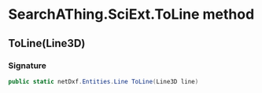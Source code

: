 # SearchAThing.SciExt.ToLine method
## ToLine(Line3D)
### Signature
```csharp
public static netDxf.Entities.Line ToLine(Line3D line)
```
